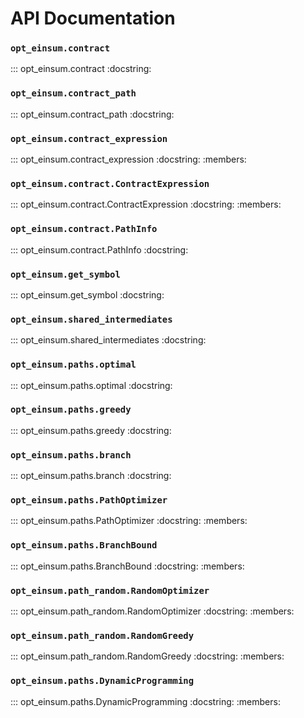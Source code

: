 # API Documentation

### `opt_einsum.contract`

::: opt_einsum.contract
    :docstring:

### `opt_einsum.contract_path`

::: opt_einsum.contract_path
    :docstring:

### `opt_einsum.contract_expression`

::: opt_einsum.contract_expression
    :docstring:
    :members:

### `opt_einsum.contract.ContractExpression`

::: opt_einsum.contract.ContractExpression
    :docstring:
    :members:

### `opt_einsum.contract.PathInfo`

::: opt_einsum.contract.PathInfo
    :docstring:

### `opt_einsum.get_symbol`

::: opt_einsum.get_symbol
    :docstring:

### `opt_einsum.shared_intermediates`

::: opt_einsum.shared_intermediates
    :docstring:

### `opt_einsum.paths.optimal`

::: opt_einsum.paths.optimal
    :docstring:

### `opt_einsum.paths.greedy`

::: opt_einsum.paths.greedy
    :docstring:

### `opt_einsum.paths.branch`

::: opt_einsum.paths.branch
    :docstring:

### `opt_einsum.paths.PathOptimizer`

::: opt_einsum.paths.PathOptimizer
    :docstring:
    :members:

### `opt_einsum.paths.BranchBound`

::: opt_einsum.paths.BranchBound
    :docstring:
    :members:

### `opt_einsum.path_random.RandomOptimizer`

::: opt_einsum.path_random.RandomOptimizer
    :docstring:
    :members:

### `opt_einsum.path_random.RandomGreedy`

::: opt_einsum.path_random.RandomGreedy
    :docstring:
    :members:

### `opt_einsum.paths.DynamicProgramming`

::: opt_einsum.paths.DynamicProgramming
    :docstring:
    :members:
